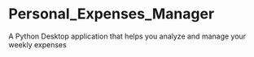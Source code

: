 # Personal_Expenses_Manager
 A Python Desktop application that helps you analyze and manage your weekly expenses
